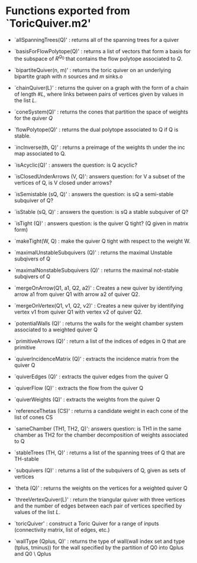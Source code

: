 # Functions exported from `ToricQuiver.m2'
* `allSpanningTrees(Q)' : returns all of the spanning trees for a quiver

* `basisForFlowPolytope(Q)' : returns a list of vectors that form a basis for the subspace of $R^{Q_0}$ that contains the flow polytope associated to $Q$.

* `bipartiteQuiver(n, m)' : returns the toric quiver on an underlying bipartite graph with $n$ sources and $m$ sinks.o

* `chainQuiver(L)' : returns the quiver on a graph with the form of a chain of length $\#L$, where links between pairs of vertices given by values in the list $L$. 

* `coneSystem(Q)' : returns the cones that partition the space of weights for the quiver $Q$

* `flowPolytope(Q)' : returns the dual polytope associated to Q if Q is stable. 

* `incInverse(th, Q)' : returns a preimage of the weights th under the inc map associated to Q.

* `isAcyclic(Q)' : answers the question: is Q acyclic? 

* `isClosedUnderArrows (V, Q)': answers question: for V a subset of the vertices of Q, is V closed under arrows? 

* `isSemistable (sQ, Q)' : answers the question: is sQ a semi-stable subquiver of Q? 

* `isStable (sQ, Q)' : answers the question: is sQ a stable subquiver of Q? 

* `isTight (Q)' : answers question: is the quiver Q tight? (Q given in matrix form)

* `makeTight(W, Q) : make the quiver Q tight with respect to the weight W.

* `maximalUnstableSubquivers (Q)' : returns the maximal Unstable subqivers of Q

* `maximalNonstableSubquivers (Q)' : returns the maximal not-stable subqivers of Q

* `mergeOnArrow(Q1, a1, Q2, a2)' : Creates a new quiver by identifying arrow a1 from quiver Q1 with arrow a2 of quiver Q2. 

* `mergeOnVertex(Q1, v1, Q2, v2)' : Creates a new quiver by identifying vertex v1 from quiver Q1 with vertex v2 of quiver Q2. 

* `potentialWalls (Q)' : returns the walls for the weight chamber system associated to a weighted quiver Q

* `primitiveArrows (Q)' : return a list of the indices of edges in Q that are primitive

* `quiverIncidenceMatrix (Q)' : extracts the incidence matrix from the quiver Q

* `quiverEdges (Q)' : extracts the quiver edges from the quiver Q

* `quiverFlow (Q)' : extracts the flow from the quiver Q

* `quiverWeights (Q)' : extracts the weights from the quiver Q

* `referenceThetas (CS)' : returns a candidate weight in each cone of the list of cones CS

* `sameChamber (TH1, TH2, Q)': answers question: is TH1 in the same chamber as TH2 for the chamber decomposition of weights associated to Q

* `stableTrees (TH, Q)' : returns a list of the spanning trees of Q that are TH-stable

* `subquivers (Q)' : returns a list of the subquivers of Q, given as sets of vertices 

* `theta (Q)' : returns the weights on the vertices for a weighted quiver Q

* `threeVertexQuiver(L)' : return the triangular quiver with three vertices and the number of edges between each pair of vertices specified by values of the list $L$.

* `toricQuiver' : construct a Toric Quiver for a range of inputs (connectivity matrix, list of edges, etc.)

* `wallType (Qplus, Q)' : returns the type of wall(wall index set and type (tplus, tminus)) for the wall specified by the partition of Q0 into Qplus and Q0 \ Qplus

